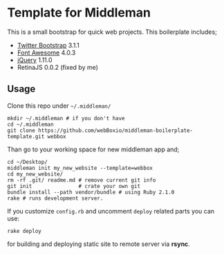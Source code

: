 # Template for Middleman

This is a small bootstrap for quick web projects. This boilerplate includes;

- [Twitter Bootstrap][1] 3.1.1
- [Font Awesome][2] 4.0.3
- [jQuery][3] 1.11.0
- RetinaJS 0.0.2 (fixed by me)

## Usage

Clone this repo under `~/.middleman/`

    mkdir ~/.middleman # if you don't have
    cd ~/.middleman
    git clone https://github.com/webBoxio/middleman-boilerplate-template.git webbox

Than go to your working space for new middleman app and;

    cd ~/Desktop/
    middleman init my_new_website --template=webbox
    cd my_new_website/
    rm -rf .git/ readme.md # remove current git info
    git init               # crate your own git
    bundle install --path vendor/bundle # using Ruby 2.1.0
    rake # runs development server.

If you customize `config.rb` and uncomment `deploy` related parts
you can use:

    rake deploy

for building and deploying static site to remote server via **rsync**.










[1]: http://getbootstrap.com/
[2]: http://fontawesome.io
[3]: http://jquery.com/download/
